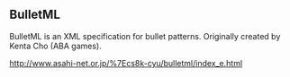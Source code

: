 ## BulletML

BulletML is an XML specification for bullet patterns.
Originally created by Kenta Cho (ABA games).

http://www.asahi-net.or.jp/%7Ecs8k-cyu/bulletml/index_e.html

